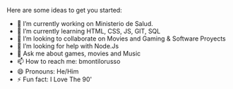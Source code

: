 Here are some ideas to get you started:

- 🔭 I’m currently working on Ministerio de Salud.
- 🌱 I’m currently learning HTML, CSS, JS, GIT, SQL
- 👯 I’m looking to collaborate on Movies and Gaming & Software Proyects
- 🤔 I’m looking for help with Node.Js
- 💬 Ask me about games, movies and Music
- 📫 How to reach me: bmontilorusso
- 😄 Pronouns: He/Him
- ⚡ Fun fact: I Love The 90'
